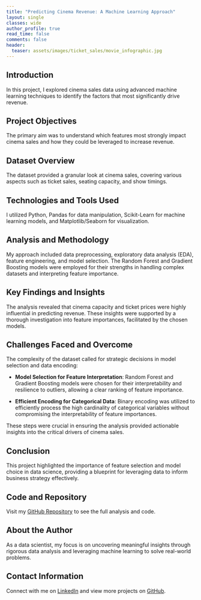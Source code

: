 ```yaml
---
title: "Predicting Cinema Revenue: A Machine Learning Approach"
layout: single
classes: wide
author_profile: true
read_time: false
comments: false
header:
  teaser: assets/images/ticket_sales/movie_infographic.jpg
---
```


## Introduction
In this project, I explored cinema sales data using advanced machine learning techniques to identify the factors that most significantly drive revenue.

## Project Objectives
The primary aim was to understand which features most strongly impact cinema sales and how they could be leveraged to increase revenue.

## Dataset Overview
The dataset provided a granular look at cinema sales, covering various aspects such as ticket sales, seating capacity, and show timings.

## Technologies and Tools Used
I utilized Python, Pandas for data manipulation, Scikit-Learn for machine learning models, and Matplotlib/Seaborn for visualization.

## Analysis and Methodology
My approach included data preprocessing, exploratory data analysis (EDA), feature engineering, and model selection. The Random Forest and Gradient Boosting models were employed for their strengths in handling complex datasets and interpreting feature importance.

## Key Findings and Insights
The analysis revealed that cinema capacity and ticket prices were highly influential in predicting revenue. These insights were supported by a thorough investigation into feature importances, facilitated by the chosen models.

## Challenges Faced and Overcome
The complexity of the dataset called for strategic decisions in model selection and data encoding:

- **Model Selection for Feature Interpretation**: Random Forest and Gradient Boosting models were chosen for their interpretability and resilience to outliers, allowing a clear ranking of feature importance.

- **Efficient Encoding for Categorical Data**: Binary encoding was utilized to efficiently process the high cardinality of categorical variables without compromising the interpretability of feature importances.

These steps were crucial in ensuring the analysis provided actionable insights into the critical drivers of cinema sales.

## Conclusion
This project highlighted the importance of feature selection and model choice in data science, providing a blueprint for leveraging data to inform business strategy effectively.

## Code and Repository
Visit my [GitHub Repository](#) to see the full analysis and code.

## About the Author
As a data scientist, my focus is on uncovering meaningful insights through rigorous data analysis and leveraging machine learning to solve real-world problems.

## Contact Information
Connect with me on [LinkedIn](#) and view more projects on [GitHub](#).

